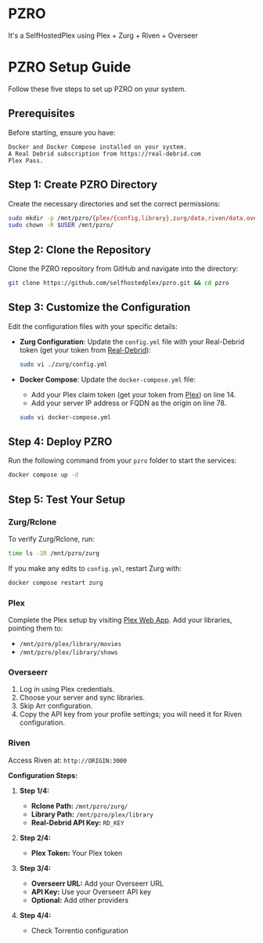# PZRO
It's a SelfHostedPlex using Plex + Zurg + Riven + Overseer


# PZRO Setup Guide

Follow these five steps to set up PZRO on your system.

## Prerequisites

Before starting, ensure you have:

    Docker and Docker Compose installed on your system.
    A Real Debrid subscription from https://real-debrid.com
    Plex Pass.

## Step 1: Create PZRO Directory

Create the necessary directories and set the correct permissions:

```bash
sudo mkdir -p /mnt/pzro/{plex/{config,library},zurg/data,riven/data,overseerr/data}
sudo chown -R $USER /mnt/pzro/
```

## Step 2: Clone the Repository

Clone the PZRO repository from GitHub and navigate into the directory:

```bash
git clone https://github.com/selfhostedplex/pzro.git && cd pzro
```

## Step 3: Customize the Configuration

Edit the configuration files with your specific details:

- **Zurg Configuration**: Update the `config.yml` file with your Real-Debrid token (get your token from [Real-Debrid](https://real-debrid.com/apitoken)):

    ```bash
    sudo vi ./zurg/config.yml
    ```

- **Docker Compose**: Update the `docker-compose.yml` file:

    - Add your Plex claim token (get your token from [Plex](https://www.plex.tv/claim/)) on line 14.
    - Add your server IP address or FQDN as the origin on line 78.

    ```bash
    sudo vi docker-compose.yml
    ```

## Step 4: Deploy PZRO

Run the following command from your `pzro` folder to start the services:

```bash
docker compose up -d
```

## Step 5: Test Your Setup

### Zurg/Rclone

To verify Zurg/Rclone, run:

```bash
time ls -1R /mnt/pzro/zurg
```

If you make any edits to `config.yml`, restart Zurg with:

```bash
docker compose restart zurg
```

### Plex

Complete the Plex setup by visiting [Plex Web App](https://app.plex.tv/desktop/). Add your libraries, pointing them to:

- `/mnt/pzro/plex/library/movies`
- `/mnt/pzro/plex/library/shows`

### Overseerr

1. Log in using Plex credentials.
2. Choose your server and sync libraries.
3. Skip Arr configuration.
4. Copy the API key from your profile settings; you will need it for Riven configuration.

### Riven

Access Riven at: `http://ORIGIN:3000`

**Configuration Steps:**

1. **Step 1/4:**
    - **Rclone Path:** `/mnt/pzro/zurg/`
    - **Library Path:** `/mnt/pzro/plex/library`
    - **Real-Debrid API Key:** `RD_KEY`

2. **Step 2/4:**
    - **Plex Token:** Your Plex token

3. **Step 3/4:**
    - **Overseerr URL:** Add your Overseerr URL
    - **API Key:** Use your Overseerr API key
    - **Optional:** Add other providers

4. **Step 4/4:**
    - Check Torrentio configuration